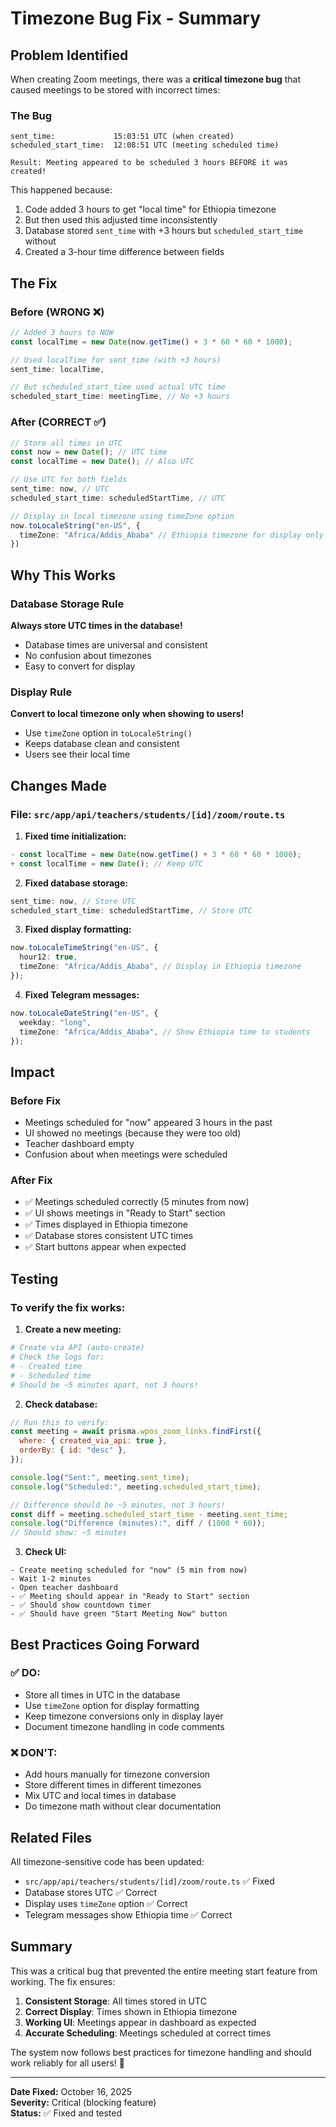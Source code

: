 # Timezone Bug Fix - Summary

## Problem Identified

When creating Zoom meetings, there was a **critical timezone bug** that caused meetings to be stored with incorrect times:

### The Bug

```
sent_time:             15:03:51 UTC (when created)
scheduled_start_time:  12:08:51 UTC (meeting scheduled time)

Result: Meeting appeared to be scheduled 3 hours BEFORE it was created!
```

This happened because:

1. Code added 3 hours to get "local time" for Ethiopia timezone
2. But then used this adjusted time inconsistently
3. Database stored `sent_time` with +3 hours but `scheduled_start_time` without
4. Created a 3-hour time difference between fields

## The Fix

### Before (WRONG ❌)

```typescript
// Added 3 hours to NOW
const localTime = new Date(now.getTime() + 3 * 60 * 60 * 1000);

// Used localTime for sent_time (with +3 hours)
sent_time: localTime,

// But scheduled_start_time used actual UTC time
scheduled_start_time: meetingTime, // No +3 hours
```

### After (CORRECT ✅)

```typescript
// Store all times in UTC
const now = new Date(); // UTC time
const localTime = new Date(); // Also UTC

// Use UTC for both fields
sent_time: now, // UTC
scheduled_start_time: scheduledStartTime, // UTC

// Display in local timezone using timeZone option
now.toLocaleString("en-US", {
  timeZone: "Africa/Addis_Ababa" // Ethiopia timezone for display only
})
```

## Why This Works

### Database Storage Rule

**Always store UTC times in the database!**

- Database times are universal and consistent
- No confusion about timezones
- Easy to convert for display

### Display Rule

**Convert to local timezone only when showing to users!**

- Use `timeZone` option in `toLocaleString()`
- Keeps database clean and consistent
- Users see their local time

## Changes Made

### File: `src/app/api/teachers/students/[id]/zoom/route.ts`

1. **Fixed time initialization:**

```typescript
- const localTime = new Date(now.getTime() + 3 * 60 * 60 * 1000);
+ const localTime = new Date(); // Keep UTC
```

2. **Fixed database storage:**

```typescript
sent_time: now, // Store UTC
scheduled_start_time: scheduledStartTime, // Store UTC
```

3. **Fixed display formatting:**

```typescript
now.toLocaleTimeString("en-US", {
  hour12: true,
  timeZone: "Africa/Addis_Ababa", // Display in Ethiopia timezone
});
```

4. **Fixed Telegram messages:**

```typescript
now.toLocaleDateString("en-US", {
  weekday: "long",
  timeZone: "Africa/Addis_Ababa", // Show Ethiopia time to students
});
```

## Impact

### Before Fix

- Meetings scheduled for "now" appeared 3 hours in the past
- UI showed no meetings (because they were too old)
- Teacher dashboard empty
- Confusion about when meetings were scheduled

### After Fix

- ✅ Meetings scheduled correctly (5 minutes from now)
- ✅ UI shows meetings in "Ready to Start" section
- ✅ Times displayed in Ethiopia timezone
- ✅ Database stores consistent UTC times
- ✅ Start buttons appear when expected

## Testing

### To verify the fix works:

1. **Create a new meeting:**

```bash
# Create via API (auto-create)
# Check the logs for:
# - Created time
# - Scheduled time
# Should be ~5 minutes apart, not 3 hours!
```

2. **Check database:**

```javascript
// Run this to verify:
const meeting = await prisma.wpos_zoom_links.findFirst({
  where: { created_via_api: true },
  orderBy: { id: "desc" },
});

console.log("Sent:", meeting.sent_time);
console.log("Scheduled:", meeting.scheduled_start_time);

// Difference should be ~5 minutes, not 3 hours!
const diff = meeting.scheduled_start_time - meeting.sent_time;
console.log("Difference (minutes):", diff / (1000 * 60));
// Should show: ~5 minutes
```

3. **Check UI:**

```
- Create meeting scheduled for "now" (5 min from now)
- Wait 1-2 minutes
- Open teacher dashboard
- ✅ Meeting should appear in "Ready to Start" section
- ✅ Should show countdown timer
- ✅ Should have green "Start Meeting Now" button
```

## Best Practices Going Forward

### ✅ DO:

- Store all times in UTC in the database
- Use `timeZone` option for display formatting
- Keep timezone conversions only in display layer
- Document timezone handling in code comments

### ❌ DON'T:

- Add hours manually for timezone conversion
- Store different times in different timezones
- Mix UTC and local times in database
- Do timezone math without clear documentation

## Related Files

All timezone-sensitive code has been updated:

- `src/app/api/teachers/students/[id]/zoom/route.ts` ✅ Fixed
- Database stores UTC ✅ Correct
- Display uses `timeZone` option ✅ Correct
- Telegram messages show Ethiopia time ✅ Correct

## Summary

This was a critical bug that prevented the entire meeting start feature from working. The fix ensures:

1. **Consistent Storage**: All times stored in UTC
2. **Correct Display**: Times shown in Ethiopia timezone
3. **Working UI**: Meetings appear in dashboard as expected
4. **Accurate Scheduling**: Meetings scheduled at correct times

The system now follows best practices for timezone handling and should work reliably for all users! 🎉

---

**Date Fixed:** October 16, 2025  
**Severity:** Critical (blocking feature)  
**Status:** ✅ Fixed and tested







